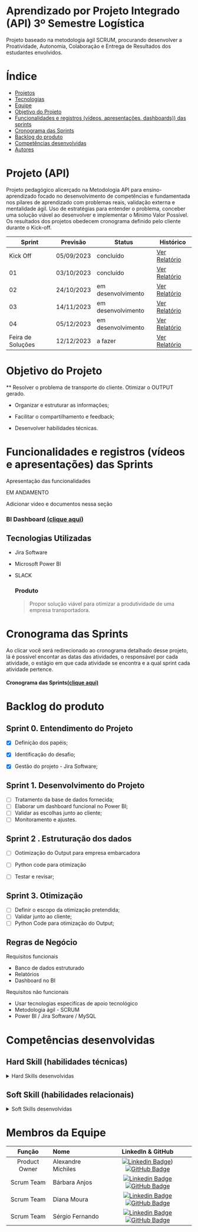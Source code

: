 # Aprendizado por Projeto Integrado (API) 3º Semestre Logística

Projeto baseado na metodologia ágil SCRUM, procurando desenvolver a Proatividade, Autonomia, Colaboração e Entrega de Resultados dos estudantes envolvidos.

# Índice

* [Projetos](#projetos)
* [Tecnologias](#tecnologias)
* [Equipe](#equipe)
* [Objetivo do Projeto](#objetivo-do-projeto)
* [Funcionalidades e registros (vídeos, apresentações, dashboards)) das sprints](#funcionalidades-e-registros-(vídeos-e-apresentações)-das-sprints)
* [Cronograma das Sprints](#Cronograma-das-Sprints)
* [Backlog do produto](#Backlog-do-produto)
* [Competências desenvolvidas](#competências-desenvolvidas)
* [Autores](#autores)

# Projeto (API) 
Projeto pedagógico alicerçado na Metodologia API para ensino-aprendizado focado no desenvolvimento de competências e fundamentada nos pilares de aprendizado com problemas reais, validação externa e mentalidade ágil. 
Uso de estratégias para entender o problema, conceber uma solução viável ao desenvolver e implementar o Mínimo Valor Possível. 
Os resultados dos projetos obedecem cronograma definido pelo cliente durante o Kick-off.

Sprint | Previsão | Status| Histórico|
|------|--------|------|--------|
|Kick Off | 05/09/2023 | concluído| [Ver Relatório](https://fatecsjc-prd.azurewebsites.net/downloads/estagio/modelo_relatorio_estagio_gpi.docx) | 
|01 | 03/10/2023 | concluído| [Ver Relatório](https://fatecspgov-my.sharepoint.com/personal/alexandre_silva255_fatec_sp_gov_br/_layouts/15/Doc.aspx?sourcedoc=%7BCC924850-3CE1-4E70-BB7F-6BD8E22FC775%7D&file=Sprint0_0310203_ROTEIRO.docx&action=default&mobileredirect=true&DefaultItemOpen=1) | 
|02|  24/10/2023 | em desenvolvimento |[Ver Relatório](https://fatecsjc-prd.azurewebsites.net/downloads/estagio/modelo_relatorio_estagio_gpi.docx) | 
|03| 14/11/2023  | em desenvolvimento |[Ver Relatório](https://fatecsjc-prd.azurewebsites.net/downloads/estagio/modelo_relatorio_estagio_gpi.docx) | 
|04| 05/12/2023  | em desenvolvimento |[Ver Relatório](https://fatecsjc-prd.azurewebsites.net/downloads/estagio/modelo_relatorio_estagio_gpi.docx)  | 
|Feira de Soluções|12/12/2023 |a fazer |[Ver Relatório](https://fatecsjc-prd.azurewebsites.net/downloads/estagio/modelo_relatorio_estagio_gpi.docx) | 





# Objetivo do Projeto
** Resolver o problema de transporte do cliente. Otimizar o OUTPUT gerado.

* Organizar e estruturar as informações;

* Facilitar o compartilhamento e feedback;

* Desenvolver habilidades técnicas.

# Funcionalidades e registros (vídeos e apresentações) das Sprints

Apresentação das funcionalidades

EM ANDAMENTO

Adicionar video e documentos nessa seção

### BI Dashboard [(clique aqui)](https://api3log.slack.com/files/U05RBJ3GP1A/F062P9CT0SU/compartilhamento_de_tela_-_2023-10-19_22h01min47s.webm)

## Tecnologias Utilizadas

* Jira Software
* Microsoft Power BI
* SLACK 

  ### Produto 
  > Propor solução viável para otimizar a produtividade de uma empresa transportadora.  

# Cronograma das Sprints

Ao clicar você será redirecionado ao cronograma detalhado desse projeto, lá é possivel encontar as datas das atividades, o responsável por cada atividade, o estágio em que cada atividade se encontra e a qual sprint cada atividade pertence.

#### Cronograma das Sprints[(clique aqui)](https://apifatec.atlassian.net/jira/software/projects/LOG3MAN/boards/6/backlog)

# Backlog do produto

## Sprint 0. Entendimento do Projeto
- [x] Definição dos papéis;
- [x] Identificação do desafio;
- [x] Gestão do projeto - Jira Software;


## Sprint 1. Desenvolvimento do Projeto
- [ ] Tratamento da base de dados fornecida;
- [ ] Elaborar um dashboard funcional no Power BI;
- [ ] Validar as escolhas junto ao cliente;
- [ ] Monitoramento e ajustes.
      
## Sprint 2 . Estruturação dos dados 
- [ ] Ootimização do Output para empresa embarcadora
- [ ] Python code para otimização
- [ ] Testar e revisar;

      
## Sprint 3. Otimização
- [ ] Definir o escopo da otimização pretendida;
- [ ] Validar junto ao cliente;
- [ ] Python Code para otimização do Output;
  
<div align="center">
    
</div>

Regras de Negócio
- 

Requisitos funcionais 
- Banco de dados estruturado
- Relatórios 
- Dashboard no BI

  
Requisitos não funcionais
- Usar tecnologias especifícas de apoio tecnológico
- Metodologia ágil - SCRUM
- Power BI / Jira Software / MySQL
  

# Competências desenvolvidas

## Hard Skill (habilidades técnicas)
<details>
<summary>Hard Skills desenvolvidas</summary>
| Tecnologia/Metodologia | Classificação |
| ---------------------- | ------------- |
| GitHub | ★ ★ ★ ★ ★ ★ ★ ☆ ☆ ☆ |
| Gestão de Projetos no JIRA Software | ★ ★ ★ ★ ★ ★ ☆ ☆ ☆ ☆ |
| MYSQL | ★ ★ ★ ★ ★ ★ ★ ☆ ☆ ☆ |
| Product Owner Mindset | ★ ★ ★ ★ ★ ★ ★ ☆ ☆ ☆ |
 
</details>

## Soft Skill (habilidades relacionais)
<details>
<summary>Soft Skills desenvolvidas</summary>
| Habilidades | Classificação |
| ---------------------- | ------------- |
| Colaboração | ★ ★ ★ ★ ★ ☆ ☆ ☆ ☆ ☆ |
| Proatividade| ★ ★ ★ ★ ★ ★ ☆ ☆ ☆ ☆ |
| Pensamento Crítico | ★ ★ ★ ★ ★ ★ ★ ☆ ☆ ☆ |
| Gerenciamento de Tempo | ★ ★ ★ ★ ★ ★ ★ ☆ ☆ ☆ |
| Adaptabilidade | ★ ★ ★ ★ ★ ★ ★ ☆ ☆ ☆ |
| Resiliência | ★ ★ ★ ★ ★ ★ ★ ☆ ☆ ☆ |

</details>

# Membros da Equipe
|    Função     | Nome                                  |                                                                                                                                                      LinkedIn & GitHub                                                                                                                                                      |
| :-----------: | :------------------------------------ | :-------------------------------------------------------------------------------------------------------------------------------------------------------------------------------------------------------------------------------------------------------------------------------------------------------------------------: |
| Product Owner |   Alexandre Michiles        |     [![Linkedin Badge](https://img.shields.io/badge/Linkedin-blue?style=flat-square&logo=Linkedin&logoColor=white)](https://www.linkedin.com/in/alexandre-michiles1981-801830145/)) [![GitHub Badge](https://img.shields.io/badge/GitHub-111217?style=flat-square&logo=github&logoColor=white)](https://github.com/milquilos/API3LOG)              |
| Scrum Team  | Bárbara Anjos |      [![Linkedin Badge](https://img.shields.io/badge/Linkedin-blue?style=flat-square&logo=Linkedin&logoColor=white)](https://www.linkedin.com/in/mariagabrielareis/) [![GitHub Badge](https://img.shields.io/badge/GitHub-111217?style=flat-square&logo=github&logoColor=white)](https://github.com/MariaGabrielaReis)     |
| Scrum Team  | Diana Moura              |         [![Linkedin Badge](https://img.shields.io/badge/Linkedin-blue?style=flat-square&logo=Linkedin&logoColor=white)](https://www.linkedin.com/in/antonio-nepomuceno-04943720a/) [![GitHub Badge](https://img.shields.io/badge/GitHub-111217?style=flat-square&logo=github&logoColor=white)](https://github.com/Nepoun)        |
|  Scrum Team  | Sérgio Fernando          |         [![Linkedin Badge](https://img.shields.io/badge/Linkedin-blue?style=flat-square&logo=Linkedin&logoColor=white)](https://www.linkedin.com/in/caio-vitor-c1/) [![GitHub Badge](https://img.shields.io/badge/GitHub-111217?style=flat-square&logo=github&logoColor=white)](https://github.com/CaioVitorDias1)        |
